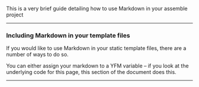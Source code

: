 This is a very brief guide detailing how to use Markdown in your assemble project

---

### Including Markdown in your template files

If you would like to use Markdown in your static template files, there are a number of ways to do so.

You can either assign your markdown to a YFM variable – if you look at the underlying code for this page, this section of the document does this.

---
